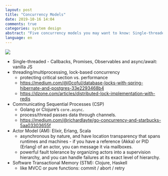 ```yaml
---
layout: post
title: "Concurrency Models"
date: 2019-10-16 14:04
comments: true
categories: system design
abstract: "Five concurrency models you may want to know: Single-threaded; Multiprocessing and lock-based concurrency; Communicating Sequential Processes (CSP); Actor Model (AM); Software Transactional Memory (STM)."
language: en
---
```


![](https://res.cloudinary.com/dohtidfqh/image/upload/v1571262011/web-guiguio/Concurrency_Models_1.png)


* Single-threaded - Callbacks, Promises, Observables and async/await: vanilla JS
* threading/multiprocessing, lock-based concurrency
    * protecting critical section vs. performance
    * https://medium.com/@l0coful/database-locks-with-spring-hibernate-and-postgres-33e2293468b4
    * https://dzone.com/articles/distributed-lock-implementation-with-redis
* Communicating Sequential Processes (CSP)
	* Golang or Clojure’s `core.async`. 
	* process/thread passes data through channels.
 	* https://medium.com/@richardlayte/go-concurrency-and-starbucks-5aa03303655f
* Actor Model (AM): Elixir, Erlang, Scala
	* asynchronous by nature, and have location transparency that spans runtimes and machines - if you have a reference (Akka) or PID (Erlang) of an actor, you can message it via mailboxes.
	* powerful fault tolerance by organizing actors into a supervision hierarchy, and you can handle failures at its exact level of hierarchy.
* Software Transactional Memory (STM): Clojure, Haskell
	* like MVCC or pure functions: commit / abort / retry 
